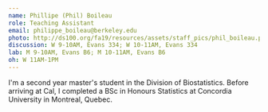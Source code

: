 ```yaml
---
name: Phillipe (Phil) Boileau
role: Teaching Assistant
email: philippe_boileau@berkeley.edu
photo: http://ds100.org/fa19/resources/assets/staff_pics/phil_boileau.png
discussion: W 9-10AM, Evans 334; W 10-11AM, Evans 334
lab: M 9-10AM, Evans B6; M 10-11AM, Evans B6
oh: W 11AM-1PM
---
```


I'm a second year master's student in the Division of Biostatistics. Before arriving at Cal, I completed a BSc in Honours Statistics at Concordia University in Montreal, Quebec.